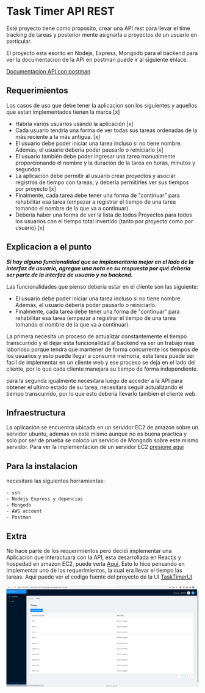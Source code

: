 # Task Timer API REST
Este proyecto tiene como proposito, crear una API rest para
llevar el time tracking de tareas y posterior mente asignarla
a proyectos de un usuario en particular.

El proyecto esta escrito en Nodejs, Express, Mongodb para el backend
para ver la documentacion de la API en postman puede ir al siguiente enlace.

[Documentacion API con postman](https://documenter.getpostman.com/view/5820410/TWDfCCfw)

## Requerimientos 
Los casos de uso que debe tener la aplicacion son los siguientes y aquellos que estan implementados tienen la marca [x]
-  Habría varios usuarios usando la aplicación [x]
- Cada usuario tendría una forma de ver todas sus tareas ordenadas de la más reciente a la más antigua. [x]
- El usuario debe poder iniciar una tarea incluso si no tiene nombre. Además, el usuario debería poder pausarlo o reiniciarlo [x]
- El usuario también debe poder ingresar una tarea manualmente proporcionando el nombre y la duración de la tarea en horas, minutos y segundos
- La aplicación debe permitir al usuario crear proyectos y asociar registros de tiempo con tareas, y debería permitirles ver sus tiempos por proyecto [x]
- Finalmente, cada tarea debe tener una forma de "continuar" para rehabilitar esa tarea (empezar a registrar el tiempo de una tarea tomando el nombre de la que va a continuar).
- Debería haber una forma de ver la lista de todos Proyectos para todos los usuarios con el tiempo total invertido (tanto por proyecto como por usuario) [x]

## Explicacion a el punto 
***Si hay alguna funcionalidad que se implementaría mejor en el lado de la interfaz de usuario, agregue una nota en su respuesta por qué debería ser parte de la interfaz de usuario y no backend.***

Las funcionalidades que pienso deberia estar en el cliente son las siguiente:
  - El usuario debe poder iniciar una tarea incluso si no tiene nombre. Además, el usuario debería poder pausarlo o reiniciarlo.
  - Finalmente, cada tarea debe tener una forma de "continuar" para rehabilitar esa tarea (empezar a registrar el tiempo de una tarea tomando el nombre de la que va a continuar).

  La primera necesita un proceso de actualizar constantemente el tiempo transcurrido y el dejar esta funcionalidad al backend va ser un trabajo mas laborioso porque tendra que mantener de forma concurrente los tiempos de los usuarios y esto puede llegar a consumir memoria, esta tarea puede ser facil de implementar en un cliente web y ese proceso se deja en el lado del cliente, por lo que cada cliente manejara su tiempo de forma independiente.

  para la segunda igualmente necesitara luego de acceder a la API para obtener el ultimo estado de su tarea, necesitara seguir actualizando el tiempo transcurrido, por lo que esto deberia llevarlo tambien el cliente web.


## Infraestructura
La aplicacion se encuentra ubicada en un servidor EC2 de amazon sobre un servidor ubuntu, ademas en este mismo aunque no es buena practica y solo por ser de prueba se coloco un servicio de Mongodb sobre este mismo servidor.
Para ver la implementacion de un servidor EC2 [presione aqui](INFRAESTRUCTURA.md)


## Para la instalacion 
 necesitara las siguientes herramientas:

    - ssh
    - Nodejs Express y depencias
    - Mongodb
    - AWS account
    - Postman

## Extra
 No hace parte de los requerimientos pero decidi implementar una Aplicacion
 que interactuara con la API, esta desarrollada en Reactjs y hospedad en amazon EC2, puede verla [Aqui](http://ec2-18-207-142-206.compute-1.amazonaws.com:3000/), Esto lo hice pensando en implementar uno de los requerimientos, la cual era llevar el tiempo las tareas.
 Aqui puede ver el codigo fuente del proyecto de la UI
 [TaskTimerUI](https://github.com/cristian-programmer/TaskTimerUI)

 ![](screenshots/tasktimerui.png)









